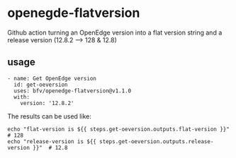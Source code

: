 # openegde-flatversion
Github action turning an OpenEdge version into a flat version string and a release version (12.8.2 --> 128 & 12.8)

## usage 

```
- name: Get OpenEdge version
  id: get-oeversion
  uses: bfv/openedge-flatversion@v1.1.0
  with:
    version: '12.8.2'
```
The results can be used like:
```
echo "flat-version is ${{ steps.get-oeversion.outputs.flat-version }}"  # 128
echo "release-version is ${{ steps.get-oeversion.outputs.release-version }}"  # 12.8
```

